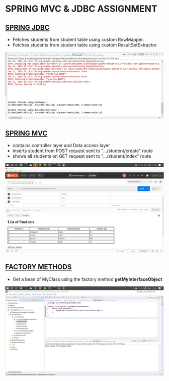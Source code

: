 # SPRING MVC & JDBC ASSIGNMENT

## [SPRING JDBC](".\SpringMVC\src\main\java\com\something\SpringMVC")

- Fetches students from student table using custom RowMapper.
- Fetches students from student table using custom ResultSetExtractor.

<img src="./results/JDBCOutput.jpg">

## [SPRING MVC](".\SpringMVC\src\main\java\com\something\SpringMVC")

- contains controller layer and Data access layer
- inserts student from POST request sent to ".../student/create" route
- shows all students on GET request sent to ".../student/index" route

<img src="./results/PostmanRequest.jpg">

## [FACTORY METHODS](".\SpringMVC\src\main\java\com\something\SpringFactory")

- Get a bean of MyClass using the factory method **getMyInterfaceObject**

<img src="./results/FactoryMethodsOutput.jpg">

